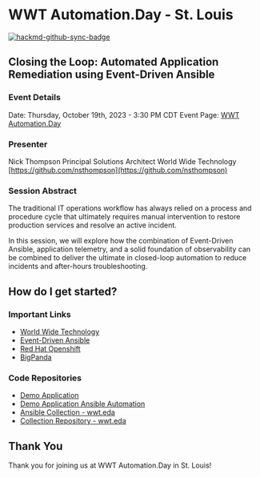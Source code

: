 # WWT Automation.Day - St. Louis

[![hackmd-github-sync-badge](https://hackmd.io/Qu6V0UEvSl2UQjsW1ek2nQ/badge)](https://hackmd.io/Qu6V0UEvSl2UQjsW1ek2nQ)

## Closing the Loop: Automated Application Remediation using Event-Driven Ansible

### Event Details

Date: Thursday, October 19th, 2023 - 3:30 PM CDT
Event Page: [WWT Automation.Day](https://automation.day)

### Presenter

Nick Thompson
Principal Solutions Architect
World Wide Technology
[https://github.com/nsthompson](https://github.com/nsthompson)

### Session Abstract

The traditional IT operations workflow has always relied on a process and procedure cycle that ultimately requires manual intervention to restore production services and resolve an active incident.

In this session, we will explore how the combination of Event-Driven Ansible, application telemetry, and a solid foundation of observability can be combined to deliver the ultimate in closed-loop automation to reduce incidents and after-hours troubleshooting.

## How do I get started?

### Important Links

* [World Wide Technology](https://www.wwt.com/)
* [Event-Driven Ansible](https://ansible.com/event-driven)
* [Red Hat Openshift](https://www.redhat.com/en/technologies/cloud-computing/openshift)
* [BigPanda](https://www.bigpanda.io)

### Code Repositories

* [Demo Application](https://github.com/nsthompson/wwt-demo-app)
* [Demo Application Ansible Automation](https://github.com/nsthompson/deploy-wwt-demo-app/)
* [Ansible Collection - wwt.eda](https://galaxy.ansible.com/ui/repo/published/wwt/eda/)
* [Collection Repository - wwt.eda](https://github.com/wwt/eda_collection)

## Thank You

Thank you for joining us at WWT Automation.Day in St. Louis!

